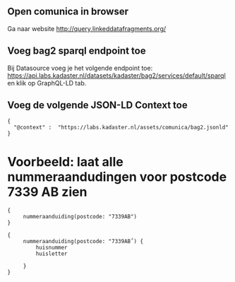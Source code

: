 
## Open comunica in browser

Ga naar website http://query.linkeddatafragments.org/

## Voeg bag2 sparql endpoint toe

Bij Datasource voeg je het volgende endpoint toe: https://api.labs.kadaster.nl/datasets/kadaster/bag2/services/default/sparql en klik op GraphQL-LD tab.

## Voeg de volgende JSON-LD Context toe

```
{
  "@context" :  "https://labs.kadaster.nl/assets/comunica/bag2.jsonld"
}
```

# Voorbeeld: laat alle nummeraandudingen voor postcode 7339 AB zien
```
{
     nummeraanduiding(postcode: "7339AB") 
}
```

```
{
     nummeraanduiding(postcode: "7339AB΅) {
         huisnummer
         huisletter
         
     }
}
```

